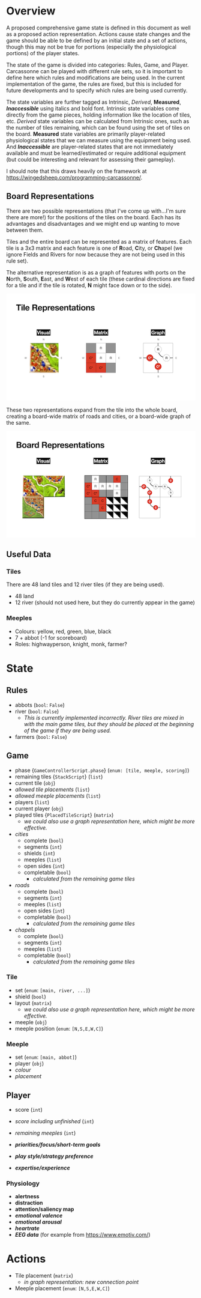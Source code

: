 # Overview

A proposed comprehensive game state is defined in this document as well as a proposed action representation. Actions cause state changes and the game should be able to be defined by an initial state and a set of actions, though this may not be true for portions (especially the physiological portions) of the player states.

The state of the game is divided into categories: Rules, Game, and Player.
Carcassonne can be played with different rule sets, so it is important to define here which rules and modifications are being used.
In the current implementation of the game, the rules are fixed, but this is included for future developments and to specify which rules are being used currently.

The state variables are further tagged as Intrinsic, *Derived*, **Measured**, ***Inaccessible*** using italics and bold font.
Intrinsic state variables come directly from the game pieces, holding information like the location of tiles, etc.
*Derived* state variables can be calculated from Intrinsic ones, such as the number of tiles remaining, which can be found using the set of tiles on the board.
**Measured** state variables are primarily player-related physiological states that we can measure using the equipment being used.
And ***Inaccessible*** are player-related states that are not immediately available and must be learned/estimated or require additional equipment (but could be interesting and relevant for assessing their gameplay).

I should note that this draws heavily on the framework at <https://wingedsheep.com/programming-carcassonne/>.


## Board Representations
There are two possible representations (that I've come up with...I'm sure there are more!) for the positions of the tiles on the board.
Each has its advantages and disadvantages and we might end up wanting to move between them.

Tiles and the entire board can be represented as a matrix of features.
Each tile is a 3x3 matrix and each feature is one of **R**oad, **C**ity, or **Ch**apel (we ignore Fields and Rivers for now because they are not being used in this rule set).

The alternative representation is as a graph of features with ports on the **N**orth, **S**outh, **E**ast, and **W**est of each tile (these cardinal directions are fixed for a tile and if the tile is rotated, **N** might face down or to the side).

![!](./representations/tile_representations.jpeg)

These two representations expand from the tile into the whole board, creating a board-wide matrix of roads and cities, or a board-wide graph of the same.

![!](./representations/board_representations.jpeg)


## Useful Data
### Tiles
There are 48 land tiles and 12 river tiles (if they are being used). 

* 48 land
* 12 river (should not used here, but they do currently appear in the game)

### Meeples

* Colours: yellow, red, green, blue, black
* 7 + abbot (-1 for scoreboard)
* Roles: highwayperson, knight, monk, farmer?





# State
## Rules
* abbots (`bool`: `False`)
* river (`bool`: `False`)
	* *This is currently implemented incorrectly. River tiles are mixed in with the main game tiles, but they should be placed at the beginning of the game if they are being used.*
* farmers (`bool`: `False`)

## Game

* phase {`GameControllerScript.phase`} (`enum: [tile, meeple, scoring]`)
* remaining tiles {`StackScript`} (`list`)
* current tile (`obj`)
* *allowed tile placements* (`list`)
* *allowed meeple placements* (`list`)
* players (`list`)
* current player (`obj`)
* played tiles {`PlacedTileScript`} (`matrix`)
	* *we could also use a graph representation here, which might be more effective.*
* *cities*
	* complete (`bool`)
	* segments (`int`)
	* shields (`int`)
	* meeples (`list`)
	* open sides (`int`)
	* completable (`bool`)
		* *calculated from the remaining game tiles*
* *roads*
	* complete (`bool`)
	* segments (`int`)
	* meeples (`list`)
	* open sides (`int`)
	* completable (`bool`)
		* *calculated from the remaining game tiles*
* *chapels*
	* complete (`bool`)
	* segments (`int`)
	* meeples (`list`)
	* completable (`bool`)
		* *calculated from the remaining game tiles*

### Tile

* set (`enum`: `[main, river, ...]`)
* shield (`bool`)
* layout (`matrix`)
	* *we could also use a graph representation here, which might be more effective.*
* meeple (`obj`)
* meeple position (`enum`: `[N,S,E,W,C]`)



### Meeple

* set (`enum`: `[main, abbot]`)
* player (`obj`)
* *colour*
* *placement*


## Player

* score (`int`)
* *score including unfinished* (`int`)
* *remaining meeples* (`int`)

* ***priorities/focus/short-term goals***
* ***play style/strategy preference***
* ***expertise/experience***

### Physiology
* **alertness**
* **distraction**
* **attention/saliency map**
* ***emotional valence***
* ***emotional arousal***
* ***heartrate***
* ***EEG data*** (for example from <https://www.emotiv.com/>)

# Actions

* Tile placement (`matrix`)
	* *in graph representation: new connection point*
* Meeple placement (`enum`: `[N,S,E,W,C]`)
